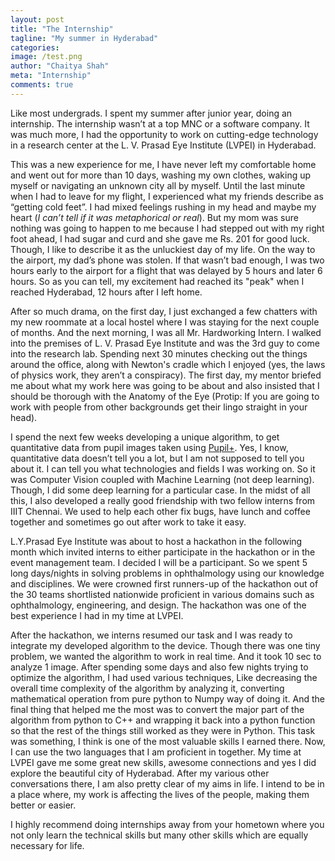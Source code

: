 ```yaml
---
layout: post
title: "The Internship"
tagline: "My summer in Hyderabad"
categories:
image: /test.png
author: "Chaitya Shah"
meta: "Internship"
comments: true
---
```



Like most undergrads. I spent my summer after junior year, doing an internship. The internship wasn’t at a top MNC or a software company. It was much more, I had the opportunity to work on cutting-edge technology in a research center at the L. V. Prasad Eye Institute (LVPEI) in Hyderabad. 

This was a new experience for me, I have never left my comfortable home and went out for more than 10 days, washing my own clothes, waking up myself or navigating an unknown city all by myself. Until the last minute when I had to leave for my flight, I experienced what my friends describe as “getting cold feet”. I had mixed feelings rushing in my head and maybe my heart (_I can’t tell if it was metaphorical or real_). But my mom was sure nothing was going to happen to me because I had stepped out with my right foot ahead, I had sugar and curd and she gave me Rs. 201 for good luck. Though, I like to describe it as the unluckiest day of my life. On the way to the airport, my dad’s phone was stolen. If that wasn’t bad enough, I was two hours early to the airport for a flight that was delayed by 5 hours and later 6 hours. So as you can tell, my excitement had reached its "peak" when I reached Hyderabad, 12 hours after I left home.

After so much drama, on the first day, I just exchanged a few chatters with my new roommate at a local hostel where I was staying for the next couple of months. And the next morning, I was all Mr. Hardworking Intern. I walked into the premises of L. V. Prasad Eye Institute and was the 3rd guy to come into the research lab. Spending next 30 minutes checking out the things around the office, along with Newton's cradle which I enjoyed (yes, the laws of physics work, they aren’t a conspiracy). The first day, my mentor briefed me about what my work here was going to be about and also insisted that I should be thorough with the Anatomy of the Eye (Protip: If you are going to work with people from other backgrounds get their lingo straight in your head).

I spend the next few weeks developing a unique algorithm, to get quantitative data from pupil images taken using [Pupil+](http://lvpmitra.com/projects/). Yes, I know, quantitative data doesn’t tell you a lot, but I am not supposed to tell you about it. I can tell you what technologies and fields I was working on. So it was Computer Vision coupled with Machine Learning (not deep learning). Though, I did some deep learning for a particular case. In the midst of all this, I also developed a really good friendship with two fellow interns from IIIT Chennai. We used to help each other fix bugs, have lunch and coffee together and sometimes go out after work to take it easy. 

L.Y.Prasad Eye Institute was about to host a hackathon in the following month which invited interns to either participate in the hackathon or in the event management team. I decided I will be a participant. So we spent 5 long days/nights in solving problems in ophthalmology using our knowledge and disciplines. We were crowned first runners-up of the hackathon out of the 30 teams shortlisted nationwide proficient in various domains such as ophthalmology, engineering, and design. The hackathon was one of the best experience I had in my time at LVPEI. 

After the hackathon, we interns resumed our task and I was ready to integrate my developed algorithm to the device. Though there was one tiny problem, we wanted the algorithm to work in real time. And it took 10 sec to analyze 1 image. After spending some days and also few nights trying to optimize the algorithm, I had used various techniques, Like decreasing the overall time complexity of the algorithm by analyzing it, converting mathematical operation from pure python to Numpy way of doing it. And the final thing that helped me the most was to convert the major part of the algorithm from python to C++ and wrapping it back into a python function so that the rest of the things still worked as they were in Python. This task was something, I think is one of the most valuable skills I earned there. Now, I can use the two languages that I am proficient in together.
My time at LVPEI gave me some great new skills, awesome connections and yes I did explore the beautiful city of Hyderabad. After my various other conversations there, I am also pretty clear of my aims in life. I intend to be in a place where, my work is affecting the lives of the people, making them better or easier. 

I highly recommend doing internships away from your hometown where you not only learn the technical skills but many other skills which are equally necessary for life.


